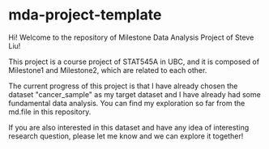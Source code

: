# mda-project-template

Hi! Welcome to the repository of Milestone Data Analysis Project of Steve Liu!

This project is a course project of STAT545A in UBC, and it is composed of Milestone1 and Milestone2, which are related to each other.

The current progress of this project is that I have already chosen the dataset "cancer_sample" as my target dataset and I have already had some fundamental data analysis. You can find my exploration so far from the md.file in this repository.

If you are also interested in this dataset and have any idea of interesting research question, please let me know and we can explore it together! 



